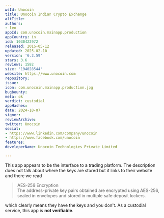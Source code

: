 ```yaml
---
wsId: Unocoin
title: Unocoin Indian Crypto Exchange
altTitle: 
authors:
- leo
appId: com.unocoin.mainapp.production
appCountry: in
idd: 1030422972
released: 2016-05-12
updated: 2025-02-10
version: '6.2.59'
stars: 3.6
reviews: 1582
size: '194028544'
website: https://www.unocoin.com
repository: 
issue: 
icon: com.unocoin.mainapp.production.jpg
bugbounty: 
meta: ok
verdict: custodial
appHashes: 
date: 2024-10-07
signer: 
reviewArchive: 
twitter: Unocoin
social:
- https://www.linkedin.com/company/unocoin
- https://www.facebook.com/unocoin
features: 
developerName: Unocoin Technologies Private Limited

---
```


This app appears to be the interface to a trading platform. The description
does not talk about where the keys are stored but it links to their
website and there we read

> AES-256 Encryption<br>
  The address-private key pairs obtained are encrypted using AES-256, sealed in
  envelopes and stored in multiple safe deposit lockers.

which clearly means they have the keys and you don't. As a custodial service,
this app is **not verifiable**.
